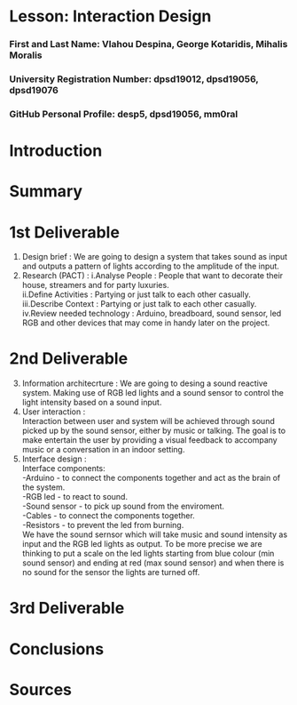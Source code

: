 # Lesson: Interaction Design

### First and Last Name: Vlahou Despina, George Kotaridis, Mihalis Moralis
### University Registration Number: dpsd19012, dpsd19056, dpsd19076
### GitHub Personal Profile: desp5, dpsd19056, mm0ral

# Introduction

# Summary


# 1st Deliverable
1. Design brief :
     We are going to design a system that takes sound as input and outputs a                  pattern of lights according to the amplitude of the input. 
2. Research (PACT) :
     i.Analyse People : People that want to decorate their house, streamers and for party      luxuries. <br />
     ii.Define Activities : Partying or just talk to each other casually. <br />
     iii.Describe Context : Partying or just talk to each other casually. <br />
     iv.Review needed technology : Arduino, breadboard, sound sensor, led RGB and other        devices that may come in handy later on the project. <br />

# 2nd Deliverable <br />
 3. Information architecrture :
     We are going to desing a sound reactive system. Making use of RGB led lights and a        sound sensor to control the light intensity based on a sound input. <br />
 4. User interaction : <br />
     Interaction between user and system will be achieved through sound picked up by the      sound sensor, either by music or talking. The goal is to make entertain the user          by providing a visual feedback to accompany music or a conversation in an indoor          setting. <br />
 5. Interface design :  <br />
     Interface components:  
      -Arduino - to connect the components together and act as the brain of the system.   <br />
      -RGB led - to react to sound. <br />
      -Sound sensor - to pick up sound from the enviroment. <br />
      -Cables - to connect the components together. <br />
      -Resistors - to prevent the led from burning. <br />
    We have the sound sernsor which will take music and sound intensity as input and         the RGB led lights as output. To be more precise we are thinking to put a                 scale on the led lights starting from blue colour (min sound sensor) and ending at       red (max sound sensor) and when there is no sound for the sensor the lights are           turned off. 
    
    
# 3rd Deliverable 


# Conclusions


# Sources
